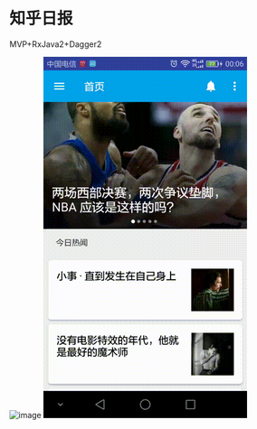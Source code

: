 # 知乎日报
MVP+RxJava2+Dagger2

![image](https://github.com/80330775/ZhiHu/blob/master/Gif/device-2017-05-20-000128.gif)
![image](https://github.com/80330775/ZhiHu/blob/master/Gif/device-2017-05-20-000627.gif)
